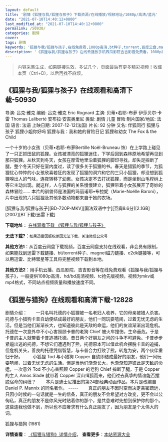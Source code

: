 ```yaml
---
layout: default
title: '剧情《狐狸与我/狐狸与孩子》下载资源/在线播放/视频地址/1080p/高清/蓝光'
date: "2021-07-10T14:40:12+0800"
last_modified_at: "2021-07-10T14:40:12+0800"
permalink: /50930/
categories: 剧情
cover:
tags: 剧情
keywords: '狐狸与我/狐狸与孩子,在线免费看,1080p高清,bt种子,torrent,百度云盘,magnet,磁力链,迅雷下载资源'
description: '《狐狸与我/狐狸与孩子》在线云播放手机西瓜影院吉吉影音免费看，1080p高清bd/hd未删减完整版和tc抢先枪版，mkv/mp4格式，附带bt/torrent种子、magnet/磁力链、百度云盘、网盘资源迅雷下载链接'
---
```


>内容采集生成，如果链接失效，多试几个，页面最后有更多精彩视频！收藏本页（Ctrl+D)，以后再找不麻烦。


## 《狐狸与我/狐狸与孩子》在线观看和高清下载-50930

导演: 吕克·雅克 编剧: 吕克·雅克 Eric Rognard 主演: 贝蒂•若耶-布萝 伊莎贝尔·卡雷 Thomas Laliberté 安布拉·安吉奥里尼 类型: 剧情 儿童 冒险 制片国家/地区: 法国 语言: 法语 上映日期: 2007-12-12(法国) 片长: 92 分钟 又名: 伴狐同行 狐狸与孩子 狐狸小姐你好吗 狐狸与我：我和她的冒险日记 狐狸和幼女 The Fox & the Child

一个十岁的小女孩（贝蒂•若耶-布萝Bertille Noël-Bruneau 饰）在上学路上碰见了一只正抓田鼠的狐狸。女孩被漂亮的狐狸迷住，下学后回到森林原地希望再见到那只狐狸。从秋天到冬天，女孩在厚雪地里沿着狐狸的脚印寻找，却失足摔断了腿，整个冬天只好在室内度过，读了很多关于狐狸的书。春天是猎狐的季节，为狐狸忧心忡忡的小女孩欣喜若狂的发现了狐狸的洞穴和它的三只小狐狸，却没想到狐狸嗅出人的气味，连夜转移了幼崽。女孩决定不去打扰狐狸，而是坐到山毛榉树上等它主动出现。就这样，人与狐狸的关系慢慢建立，狐狸带着小女孩展开了奇妙的森林冒险…… 本片的驯兽师是法国的玛丽诺耶•布拉妮（Marie-Noëlle Baroni），片中出现的六只狐狸及其他多数动物都来自于她的农场。


[狐狸与我/狐狸与孩子][BD-720P-MKV][国法双语中字][豆瓣8.6分][2.1GB][2007][BT下载/迅雷下载]

**下载地址**： [在线观看下载 《狐狸与我/狐狸与孩子》](https://www.btdx8.com/torrent/the_fox_the_child_2007.html) 


**无法下载?**：`如果迅雷因版权原因无法下载，关注微信公众号 `

**其他方法1**：从百度云网盘下载视频，百度云网盘支持在线观看，非会员有限制，如果能找到迅雷下载链接、bt/torrent种子、magnet磁力链接、e2dk链接等，可以用迅雷、比特彗星等工具将完整视频下载到本地。

**其他方法2**：用手机云播、西瓜影院、吉吉影音等在线免费观看《狐狸与我/狐狸与孩子》，一般提供1080p高清、hd/bd高清视频、tc抢先版视频，视频为mkv或mp4格式，不同站点视频质量和播放速度不同。


## 《狐狸与猎狗》在线观看和高清下载-12828

剧情介绍：　　一只名叫托德的小狐狸被一名老妇人收养，它的母亲被猎人杀害。托德与小猎狗卡普自幼便结成最好的朋友，他们一同玩耍嘻闹，过着无忧无虑的生活。但是当他们渐渐长大，也知道彼此是天敌的命运，他们的友谊渐渐出现危机。托德在一次意外中不小心害照顾卡普的老狗 Chief 被火车撞伤，生命垂危。于是卡普的主人就带着卡普追捕托德。昔日两个好朋友之间的斗争不可避免。卡普步步紧逼出逃的托德，不想它们遭遇到了熊，托德原本可以借此机会摆脱卡普的追捕，但危机关头，善良的托德凭借智慧，与卡普合力打败了熊，转危为安，两个伙伴重归于好。  　　小狐狸 Tod 与小猎狗 Copper 自幼即结成最好的朋友，他们一同玩耍嘻闹，过着无忧无虑的生活。但是当他们渐渐长大，也渐渐知道彼此是天敌的命运，一次意外 Tod 不小心害照顾 Copper 的老狗 Chief 摔断了腿，于是 Copper 的主人 Amos Slade 就带着 Copper 深山缉狐而来，他们过去真挚的情谊能否摆脱宿命的纠缠？ 　　本片是迪士尼推出的第24部经典动画作品，本片是改编自Daniel P. Mannix 的同名著作。  ----- 　　真正的朋友不因时空而决定亲密疏远，只因小时候的一句话就是一生的信条，真正的朋友不会希望对方改变，更不会以公徇私，真正的朋友不是你风光时贴着你的那个，是共患难时先想到保护你的那个。这些连我也做不到，所以也不应奢求有什么真正朋友了，因为朋友是个太伟大的词。


狐狸与猎狗 (1981)

**详情查看**： [《狐狸与猎狗》详情介绍](/movie/12828/)， **查看更多**：[本站资源大全](/movie/t/all/)

